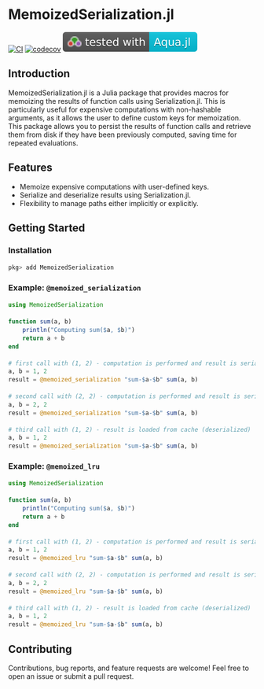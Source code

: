 # MemoizedSerialization.jl

[![CI](https://github.com/raphasampaio/MemoizedSerialization.jl/actions/workflows/CI.yml/badge.svg)](https://github.com/raphasampaio/MemoizedSerialization.jl/actions/workflows/CI.yml)
[![codecov](https://codecov.io/gh/raphasampaio/MemoizedSerialization.jl/graph/badge.svg?token=S81cIlIP4z)](https://codecov.io/gh/raphasampaio/MemoizedSerialization.jl)
[![Aqua](https://raw.githubusercontent.com/JuliaTesting/Aqua.jl/master/badge.svg)](https://github.com/JuliaTesting/Aqua.jl)

## Introduction

MemoizedSerialization.jl is a Julia package that provides macros for memoizing the results of function calls using Serialization.jl. This is particularly useful for expensive computations with non-hashable arguments, as it allows the user to define custom keys for memoization. This package allows you to persist the results of function calls and retrieve them from disk if they have been previously computed, saving time for repeated evaluations.

## Features

- Memoize expensive computations with user-defined keys.
- Serialize and deserialize results using Serialization.jl.
- Flexibility to manage paths either implicitly or explicitly.

## Getting Started

### Installation

```julia
pkg> add MemoizedSerialization
```

### Example: `@memoized_serialization`

```julia
using MemoizedSerialization

function sum(a, b)
    println("Computing sum($a, $b)")
    return a + b
end

# first call with (1, 2) - computation is performed and result is serialized
a, b = 1, 2
result = @memoized_serialization "sum-$a-$b" sum(a, b)

# second call with (2, 2) - computation is performed and result is serialized
a, b = 2, 2
result = @memoized_serialization "sum-$a-$b" sum(a, b)

# third call with (1, 2) - result is loaded from cache (deserialized)
a, b = 1, 2
result = @memoized_serialization "sum-$a-$b" sum(a, b)
```

### Example: `@memoized_lru`
    
```julia
using MemoizedSerialization

function sum(a, b)
    println("Computing sum($a, $b)")
    return a + b
end

# first call with (1, 2) - computation is performed and result is serialized
a, b = 1, 2
result = @memoized_lru "sum-$a-$b" sum(a, b)

# second call with (2, 2) - computation is performed and result is serialized
a, b = 2, 2
result = @memoized_lru "sum-$a-$b" sum(a, b)

# third call with (1, 2) - result is loaded from cache (deserialized)
a, b = 1, 2
result = @memoized_lru "sum-$a-$b" sum(a, b)
```


## Contributing

Contributions, bug reports, and feature requests are welcome! Feel free to open an issue or submit a pull request.
